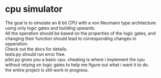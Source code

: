 # cpu simulator  

The goal is to simulate an 8 bit CPU with a von Neumann type architecture using only logic gates and building upwards.  
All the operation should be based on the properties of the logic gates, and changing their function should lead to corresponding changes in opperation.  
Check out the docs for details.  
tests.py should run error free.  
pilot.py gives you a basic cpu.
cheating is where i implement the cpu without relying on logic gates to help me figure out what i want it to do.  
the entire project is still work in progress.
